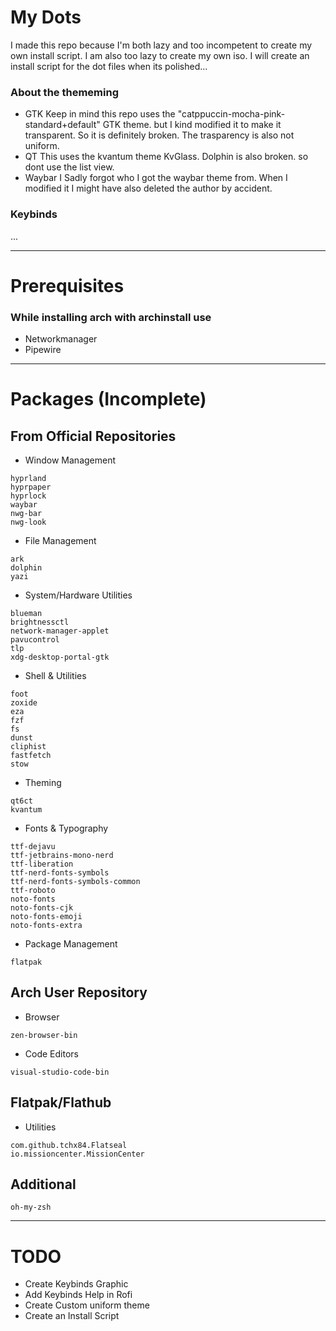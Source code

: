 # My Dots
I made this repo because I'm both lazy and too incompetent to create my own install script. I am also too lazy to create my own iso. I will create an install script for the dot files when its polished...

### About the thememing
- GTK
Keep in mind this repo uses the "catppuccin-mocha-pink-standard+default" GTK theme. but I kind modified it to make it transparent. So it is definitely broken. The trasparency is also not uniform.
- QT
This uses the kvantum theme KvGlass. Dolphin is also broken. so dont use the list view.
- Waybar
I Sadly forgot who I got the waybar theme from. When I modified it I might have also deleted the author by accident.

### Keybinds
...

<hr>

# Prerequisites
### While installing arch with archinstall use
- Networkmanager
- Pipewire


<hr>

# Packages (Incomplete)
## From Official Repositories
- Window Management

```
hyprland
hyprpaper
hyprlock
waybar
nwg-bar
nwg-look
```
- File Management
```
ark
dolphin
yazi
```

- System/Hardware Utilities
```
blueman
brightnessctl
network-manager-applet
pavucontrol
tlp
xdg-desktop-portal-gtk
```

- Shell & Utilities
```
foot
zoxide
eza
fzf
fs
dunst
cliphist
fastfetch
stow
```
- Theming
```
qt6ct
kvantum
```

- Fonts & Typography
```
ttf-dejavu
ttf-jetbrains-mono-nerd
ttf-liberation
ttf-nerd-fonts-symbols
ttf-nerd-fonts-symbols-common
ttf-roboto
noto-fonts
noto-fonts-cjk
noto-fonts-emoji
noto-fonts-extra
```

- Package Management
```
flatpak
```

## Arch User Repository
- Browser
```
zen-browser-bin
```

- Code Editors
```
visual-studio-code-bin
```

## Flatpak/Flathub
- Utilities
```
com.github.tchx84.Flatseal
io.missioncenter.MissionCenter
```
## Additional
```
oh-my-zsh
```

<hr>

# TODO
- Create Keybinds Graphic
- Add Keybinds Help in Rofi
- Create Custom uniform theme
- Create an Install Script